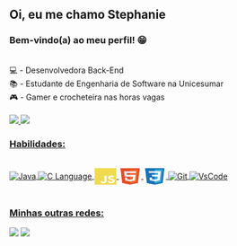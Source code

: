 ## Oi, eu me chamo Stephanie
### Bem-vindo(a) ao meu perfil! 😁

<div style="display: inline_block"><br>
💻 - Desenvolvedora Back-End <br>
📚 - Estudante de Engenharia de Software na Unicesumar <br>
🎮  - Gamer e crocheteira nas horas vagas
</div><br>

<div>
   <a href="https://github.com/SteCarvalho87">
   <img height="180em" src="https://github-readme-stats.vercel.app/api?username=SteCarvalho87&theme=transparent&bg_color=000&border_color=e5097f&show_icons=true&icon_color=e5097f&title_color=00FFFF&text_color=FFF"/>
   <img height="180em" src="https://github-readme-stats-git-masterrstaa-rickstaa.vercel.app/api/top-langs/?username=SteCarvalho87&bg_color=000&border_color=E5097F&title_color=00FFFF&text_color=FFF"/>
</div>

### Habilidades:

<div style="display: inline_block"><br>
  <img align="center" alt="Java" height="30" width="40" src="https://cdn.jsdelivr.net/gh/devicons/devicon@latest/icons/java/java-original.svg">
  <img align="center" alt="C Language" height="30" width="40" src="https://cdn.jsdelivr.net/gh/devicons/devicon/icons/c/c-original.svg">
  <img align="center" alt="Javascript" height="30" width="40" src="https://raw.githubusercontent.com/devicons/devicon/master/icons/javascript/javascript-plain.svg">
  <img align="center" alt="HTML" height="30" width="40" src="https://raw.githubusercontent.com/devicons/devicon/master/icons/html5/html5-original.svg">
  <img align="center" alt="CSS" height="30" width="40" src="https://raw.githubusercontent.com/devicons/devicon/master/icons/css3/css3-original.svg">
  <img align="center" alt="Git" height="30" width="40" src="https://devicons.railway.app/i/github-light.svg">
  <img align="center" alt="VsCode" height="30" width="40" src="https://cdn.jsdelivr.net/gh/devicons/devicon/icons/vscode/vscode-original-wordmark.svg">
</div>
<br>
 
### Minhas outras redes:
 
<div> 
  <a href = "mailto:ste.aoc@gmail.com"><img src="https://img.shields.io/badge/-Gmail-%23333?style=for-the-badge&logo=gmail&logoColor=white" target="_blank"></a>
  <a href="https://www.linkedin.com/in/steph-carvalho" target="_blank"><img src="https://img.shields.io/badge/-LinkedIn-%230077B5?style=for-the-badge&logo=linkedin&logoColor=white" target="_blank"></a> 
</div>
